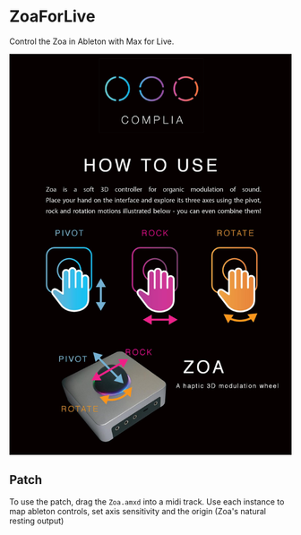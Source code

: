 # ZoaForLive
Control the Zoa in Ableton with Max for Live. 

![Alt text](/HowToUse.jpg?raw=true "Title")


## Patch
To use the patch, drag the `Zoa.amxd` into a midi track. Use each instance to map ableton controls, set axis sensitivity and the origin (Zoa's natural resting output) 
